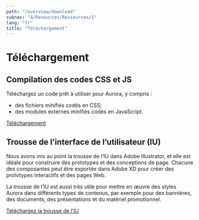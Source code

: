 ```yaml
---
path: "/overview/download"
subnav: "4/Resources/Ressources/1"
lang: "fr"
title: "Téléchargement"
---
```


<helmet>
<title> Téléchargement - Aurora Design System </title>
</helmet>

# Téléchargement

## Compilation des codes CSS et JS

Téléchargez un code prêt à utiliser pour Aurora, y compris :
* des fichiers minifiés codés en CSS;
* des modules externes minifiés codés en JavaScript.

<a class="btn btn-secondary" href="/static/aurora.zip" download>Téléchargement</a>

## Trousse de l’interface de l’utilisateur (IU)

Nous avons mis au point la trousse de l’IU dans Adobe Illustrator, et elle est idéale pour construire des prototypes et des conceptions de page. Chacune des composantes peut être exportée dans Adobe XD pour créer des prototypes interactifs et des pages Web.

La trousse de l’IU est aussi très utile pour mettre en œuvre des styles Aurora dans différents types de contenus, par exemple pour des bannières, des documents, des présentations et du matériel promotionnel.

<a class="btn btn-secondary" href="https://github.com/gctools-outilsgc/design-system/blob/master/master_ui_kit.ai" target="_blank">Téléchargez la trousse de l’IU</a>
